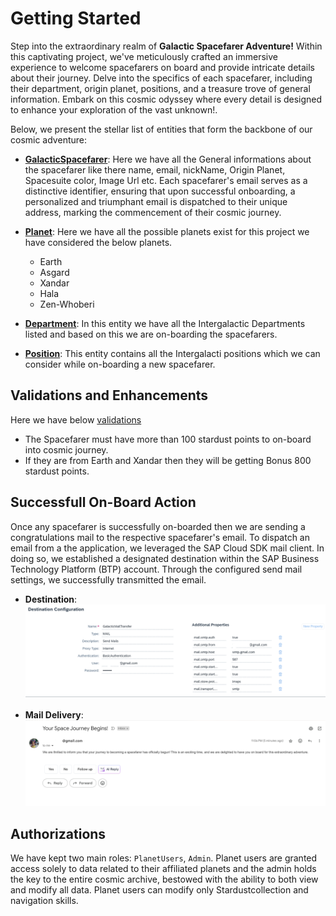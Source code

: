 # Getting Started

Step into the extraordinary realm of **Galactic Spacefarer Adventure!** Within this captivating project, we've meticulously crafted an immersive experience to welcome spacefarers on board and provide intricate details about their journey. Delve into the specifics of each spacefarer, including their department, origin planet, positions, and a treasure trove of general information. Embark on this cosmic odyssey where every detail is designed to enhance your exploration of the vast unknown!.

Below, we present the stellar list of entities that form the backbone of our cosmic adventure:

- **[GalacticSpacefarer](./db/data-model.cds)**: Here we have all the General informations about the spacefarer like there name, email, nickName, Origin Planet, Spacesuite color, Image Url etc. Each spacefarer's email serves as a distinctive identifier, ensuring that upon successful onboarding, a personalized and triumphant email is dispatched to their unique address, marking the commencement of their cosmic journey.

- **[Planet](./db/data-model.cds)**: Here we have all the possible planets exist for this project we have considered the below planets.
  - Earth
  - Asgard
  - Xandar
  - Hala
  - Zen-Whoberi
- **[Department](./db/data-model.cds)**: In this entity we have all the Intergalactic Departments listed and based on this we are on-boarding the spacefarers.

- **[Position](./db/data-model.cds)**: This entity contains all the Intergalacti positions which we can consider while on-boarding a new spacefarer.

## Validations and Enhancements

Here we have below [validations](./srv/src/controllers/galacticSpacefarerOperations.js)

- The Spacefarer must have more than 100 stardust points to on-board into cosmic journey.
- If they are from Earth and Xandar then they will be getting Bonus 800 stardust points.

## Successfull On-Board Action

Once any spacefarer is successfully on-boarded then we are sending a congratulations mail to the respective spacefarer's email. To dispatch an email from a the application, we leveraged the SAP Cloud SDK mail client. In doing so, we established a designated destination within the SAP Business Technology Platform (BTP) account. Through the configured send mail settings, we successfully transmitted the email.

- **Destination**:
  ![alt text](./images/MaildestinationScreenshot.png)

- **Mail Delivery**:
  ![alt text](./images/MailScreenshot.png)

## Authorizations

We have kept two main roles: `PlanetUsers`, `Admin`. Planet users are granted access solely to data related to their affiliated planets and the admin holds the key to the entire cosmic archive, bestowed with the ability to both view and modify all data. Planet users can modify only Stardustcollection and navigation skills.


